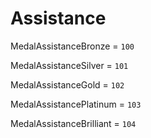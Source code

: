 # Assistance


MedalAssistanceBronze = `100`

MedalAssistanceSilver = `101`

MedalAssistanceGold = `102`

MedalAssistancePlatinum = `103`

MedalAssistanceBrilliant = `104`
